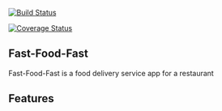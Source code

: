 [![Build Status](https://travis-ci.org/Philipotieno/FAST_FOOD_FAST.svg?branch=ch-tests)](https://travis-ci.org/Philipotieno/FAST_FOOD_FAST)

[![Coverage Status](https://coveralls.io/repos/github/Philipotieno/FAST_FOOD_FAST/badge.svg?branch=develop)](https://coveralls.io/github/Philipotieno/FAST_FOOD_FAST?branch=develop)

## Fast-Food-Fast
Fast-Food-Fast is a food delivery service app for a restaurant

## Features